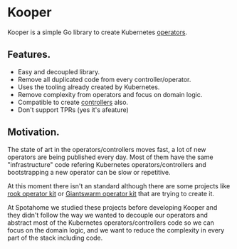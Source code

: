 Kooper
======

Kooper is a simple Go library to create Kubernetes [operators](https://coreos.com/operators/).

## Features.

* Easy and decoupled library.
* Remove all duplicated code from every controller/operator.
* Uses the tooling already created by Kubernetes.
* Remove complexity from operators and focus on domain logic.
* Compatible to create [controllers](https://github.com/kubernetes/community/blob/master/contributors/devel/controllers.md) also.
* Don't support TPRs (yes it's afeature)


## Motivation.

The state of art in the operators/controllers moves fast, a lot of new operators are being published every day. Most of them have the same "infrastructure" code refering Kubernetes operators/controllers and bootstrapping a new operator can be slow or repetitive.

At this moment there isn't an standard although there are some projects like [rook operator kit](https://github.com/rook/operator-kit) or [Giantswarm operator kit](https://github.com/giantswarm/operatorkit) that are trying to create it.

At Spotahome we studied these projects before developing Kooper and they didn't follow the way we wanted to decouple our operators and abstract most of the Kubernetes operators/controllers code so we can focus on the domain logic, and we want to reduce the complexity in every part of the stack including code.